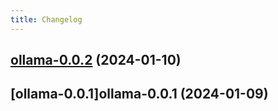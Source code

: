 ```yaml
---
title: Changelog
---
```




## [ollama-0.0.2](https://github.com/truecharts/charts/compare/ollama-0.0.1...ollama-0.0.2) (2024-01-10)


## [ollama-0.0.1]ollama-0.0.1 (2024-01-09)
